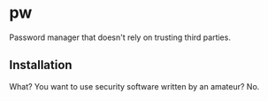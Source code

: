 # pw

Password manager that doesn't rely on trusting third parties.

## Installation

What? You want to use security software written by an amateur? No.
